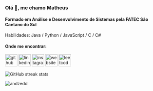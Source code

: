 ### Olá 👋, me chamo Matheus
#### Formado em Análise e Desenvolvimento de Sistemas pela FATEC São Caetano do Sul

Habilidades: Java / Python / JavaScript / C / C#


#### Onde me encontrar:
[<img src='https://cdn.jsdelivr.net/npm/simple-icons@3.0.1/icons/github.svg' alt='github' height='40'>](https://github.com/andzedd)  [<img src='https://cdn.jsdelivr.net/npm/simple-icons@3.0.1/icons/linkedin.svg' alt='linkedin' height='40'>](https://www.linkedin.com/in/matheussantoss/)  [<img src='https://cdn.jsdelivr.net/npm/simple-icons@3.0.1/icons/instagram.svg' alt='instagram' height='40'>](https://www.instagram.com/gxngnir/)  [<img src='https://cdn.jsdelivr.net/npm/simple-icons@3.0.1/icons/icloud.svg' alt='website' height='40'>](andzedd.github.io)  [<img src='https://cdn.jsdelivr.net/npm/simple-icons@3.0.1/icons/leetcode.svg' alt='leetcode' height='40'>](and0xff)  

![GitHub streak stats](https://github-readme-streak-stats.herokuapp.com/?user=andzedd)  


<p><img align="left" src="https://github-readme-stats.vercel.app/api/top-langs?username=andzedd&show_icons=true&locale=en&layout=compact" alt="andzedd" /></p>
